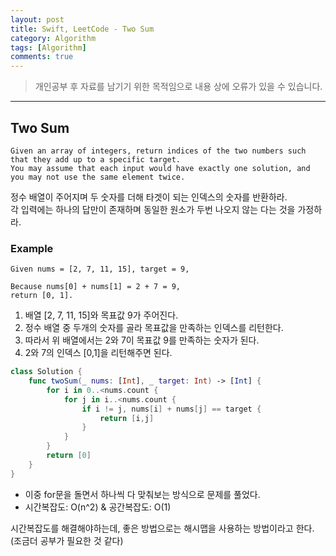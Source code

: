 ```yaml
---
layout: post
title: Swift, LeetCode - Two Sum
category: Algorithm
tags: [Algorithm]
comments: true
---
```


> 개인공부 후 자료를 남기기 위한 목적임으로 내용 상에 오류가 있을 수 있습니다.      

<hr>

## Two Sum

```
Given an array of integers, return indices of the two numbers such that they add up to a specific target.
You may assume that each input would have exactly one solution, and you may not use the same element twice.
```

정수 배열이 주어지며 두 숫자를 더해 타겟이 되는 인덱스의 숫자를 반환하라.<br>
각 입력에는 하나의 답만이 존재하며 동일한 원소가 두번 나오지 않는 다는 것을 가정하라.

### Example

```
Given nums = [2, 7, 11, 15], target = 9,

Because nums[0] + nums[1] = 2 + 7 = 9,
return [0, 1].
```

1. 배열 [2, 7, 11, 15]와 목표값 9가 주어진다.
2. 정수 배열 중 두개의 숫자를 골라 목표값을 만족하는 인덱스를 리턴한다.
3. 따라서 위 배열에서는 2와 7이 목표값 9를 만족하는 숫자가 된다.
4. 2와 7의 인덱스 [0,1]을 리턴해주면 된다.

```swift
class Solution {
    func twoSum(_ nums: [Int], _ target: Int) -> [Int] {
        for i in 0..<nums.count {
            for j in i..<nums.count {
                if i != j, nums[i] + nums[j] == target {
                    return [i,j]
                }
            }
        }
        return [0]
    }
}
```

- 이중 for문을 돌면서 하나씩 다 맞춰보는 방식으로 문제를 풀었다.
- 시간복잡도: O(n^2) & 공간복잡도: O(1)

시간복잡도를 해결해야하는데, 좋은 방법으로는 해시맵을 사용하는 방법이라고 한다.(조금더 공부가 필요한 것 같다)
